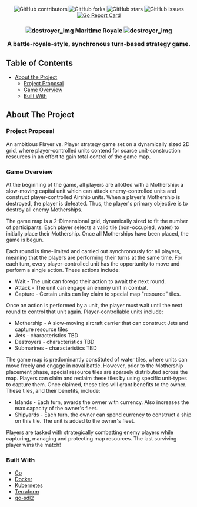 <div align="center">
  
![GitHub contributors](https://img.shields.io/github/contributors/JosephZoeller/maritime-royale)
![GitHub forks](https://img.shields.io/github/forks/JosephZoeller/maritime-royale?label=Forks)
![GitHub stars](https://img.shields.io/github/stars/JosephZoeller/maritime-royale?style=Stars)
![GitHub issues](https://img.shields.io/github/issues-raw/JosephZoeller/maritime-royale)
[![Go Report Card](https://goreportcard.com/badge/github.com/JosephZoeller/maritime-royale)](https://goreportcard.com/report/github.com/JosephZoeller/maritime-royale)

</div>

<h3 align="center">
    
  ![destroyer_img](https://cdn.discordapp.com/attachments/689340216284020812/689360748920832000/destroyer.png) Maritime Royale ![destroyer_img](https://cdn.discordapp.com/attachments/689340216284020812/689360748920832000/destroyer.png)
  
A battle-royale-style, synchronous turn-based strategy game.
</h3>


<!-- TABLE OF CONTENTS -->
## Table of Contents

* [About the Project](#about-the-project)
  * [Project Proposal](#project-proposal)
  * [Game Overview](#game-overview)
  * [Built With](#built-with)
  
<!-- ABOUT THE PROJECT -->
## About The Project 

### Project Proposal
An ambitious Player vs. Player strategy game set on a dynamically sized 2D grid, where player-controlled units contend for scarce unit-construction resources in an effort to gain total control of the game map.

### Game Overview
At the beginning of the game, all players are allotted with a Mothership: a slow-moving capital unit which can attack enemy-controlled units and construct player-controlled Airship units. When a player's Mothership is destroyed, the player is defeated. Thus, the player's primary objective is to destroy all enemy Motherships.

The game map is a 2-Dimensional grid, dynamically sized to fit the number of participants. Each player selects a valid tile (non-occupied, water) to initially place their Mothership. Once all Motherships have been placed, the game is begun.

Each round is time-limited and carried out synchronously for all players, meaning that the players are performing their turns at the same time. For each turn, every player-controlled unit has the opportunity to move and perform a single action. These actions include:
* Wait - The unit can forego their action to await the next round.
* Attack - The unit can engage an enemy unit in combat.
* Capture - Certain units can lay claim to special map "resource" tiles.

Once an action is performed by a unit, the player must wait until the next round to control that unit again. Player-controllable units include:
* Mothership - A slow-moving aircraft carrier that can construct Jets and capture resource tiles
* Jets - characteristics TBD
* Destroyers - characteristics TBD
* Submarines - characteristics TBD

The game map is predominantly constituted of water tiles, where units can move freely and engage in naval battle. However, prior to the Mothership placement phase, special resource tiles are sparsely distributed across the map. Players can claim and reclaim these tiles by using specific unit-types to capture them. Once claimed, these tiles will grant benefits to the owner. These tiles, and their benefits, include:
* Islands - Each turn, awards the owner with currency. Also increases the max capacity of the owner's fleet.
* Shipyards - Each turn, the owner can spend currency to construct a ship on this tile. The unit is added to the owner's fleet.

Players are tasked with strategically combatting enemy players while capturing, managing and protecting map resources. The last surviving player wins the match!

### Built With

* [Go](https://golang.org/)
* [Docker](https://www.docker.com/)
* [Kubernetes](https://kubernetes.io/)
* [Terraform](https://www.terraform.io/)
* [go-sdl2](https://github.com/veandco/go-sdl2)


